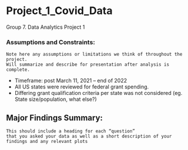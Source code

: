 # Project_1_Covid_Data
Group 7. Data Analytics Project 1


### Assumptions and Constraints:
	Note here any assumptions or limitations we think of throughout the project. 
	Will summarize and describe for presentation after analysis is complete.

- Timeframe: post March 11, 2021 – end of 2022
- All US states were reviewed for federal grant spending.
- Differing grant qualification criteria per state was not considered (eg. State size/population, what else?)




## Major Findings Summary:
	This should include a heading for each “question”
	that you asked your data as well as a short description of your findings and any relevant plots


